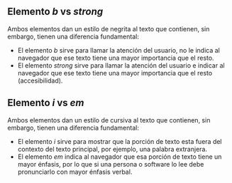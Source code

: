 ## Elemento *b* vs *strong*

Ambos elementos dan un estilo de negrita al texto que contienen, sin embargo, tienen una diferencia fundamental:

- El elemento *b* sirve para llamar la atención del usuario, no le indica al navegador que ese texto tiene una mayor importancia que el resto.
- El elemento *strong* sirve para llamar la atención del usuario e indicar al navegador que ese texto tiene una mayor importancia que el resto (accesibilidad).
## Elemento *i* vs *em*

Ambos elementos dan un estilo de cursiva al texto que contienen, sin embargo, tienen una diferencia fundamental:

- El elemento *i* sirve para mostrar que la porción de texto esta fuera del contexto del texto principal, por ejemplo, una palabra extranjera.
- El elemento *em* indica al navegador que esa porción de texto tiene un mayor énfasis, por lo que si una persona o software lo lee debe pronunciarlo con mayor énfasis verbal.